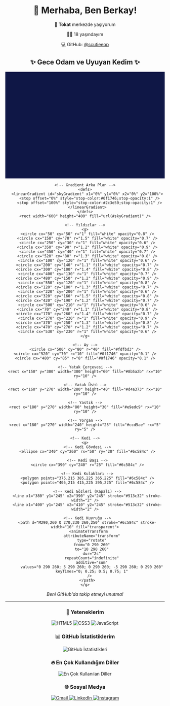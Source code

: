 <h1 align="center">👋 Merhaba, Ben Berkay!</h1>

<div align="center">
  <p>📍 <b>Tokat</b> merkezde yaşıyorum</p>
  <p>👨‍💻 18 yaşındayım</p>
  <p>💻 GitHub: <a href="https://github.com/scutieeop">@scutieeop</a></p>
</div>

<div align="center">
  <h2>✨ Gece Odam ve Uyuyan Kedim ✨</h2>
</div>

<!-- Gece Odası ve Kedi (SVG) -->
<div align="center">
  <svg width="600" height="400" viewBox="0 0 600 400" xmlns="http://www.w3.org/2000/svg">
    <!-- Gece Arka Plan -->
    <rect width="600" height="400" fill="#0f1746" />
    
    <!-- Gradient Arka Plan -->
    <defs>
      <linearGradient id="skyGradient" x1="0%" y1="0%" x2="0%" y2="100%">
        <stop offset="0%" style="stop-color:#0f1746;stop-opacity:1" />
        <stop offset="100%" style="stop-color:#2c3e50;stop-opacity:1" />
      </linearGradient>
    </defs>
    <rect width="600" height="400" fill="url(#skyGradient)" />
    
    <!-- Yıldızlar -->
    <g>
      <circle cx="50" cy="50" r="1" fill="white" opacity="0.8" />
      <circle cx="150" cy="70" r="1.5" fill="white" opacity="0.7" />
      <circle cx="250" cy="30" r="1" fill="white" opacity="0.6" />
      <circle cx="350" cy="90" r="1.2" fill="white" opacity="0.9" />
      <circle cx="450" cy="40" r="1" fill="white" opacity="0.7" />
      <circle cx="520" cy="80" r="1.3" fill="white" opacity="0.8" />
      <circle cx="100" cy="120" r="1" fill="white" opacity="0.6" />
      <circle cx="200" cy="140" r="1.1" fill="white" opacity="0.7" />
      <circle cx="300" cy="100" r="1.4" fill="white" opacity="0.8" />
      <circle cx="400" cy="130" r="1" fill="white" opacity="0.7" />
      <circle cx="480" cy="150" r="1.2" fill="white" opacity="0.9" />
      <circle cx="550" cy="120" r="1" fill="white" opacity="0.8" />
      <circle cx="120" cy="180" r="1.3" fill="white" opacity="0.7" />
      <circle cx="220" cy="200" r="1" fill="white" opacity="0.6" />
      <circle cx="320" cy="160" r="1.5" fill="white" opacity="0.8" />
      <circle cx="420" cy="190" r="1.2" fill="white" opacity="0.7" />
      <circle cx="500" cy="210" r="1" fill="white" opacity="0.6" />
      <circle cx="70" cy="240" r="1.1" fill="white" opacity="0.8" />
      <circle cx="170" cy="260" r="1.4" fill="white" opacity="0.7" />
      <circle cx="270" cy="220" r="1" fill="white" opacity="0.9" />
      <circle cx="370" cy="250" r="1.3" fill="white" opacity="0.8" />
      <circle cx="470" cy="270" r="1.2" fill="white" opacity="0.7" />
      <circle cx="530" cy="230" r="1" fill="white" opacity="0.6" />
    </g>
    
    <!-- Ay -->
    <circle cx="500" cy="80" r="40" fill="#fdfbd3" />
    <circle cx="520" cy="70" r="10" fill="#0f1746" opacity="0.1" />
    <circle cx="480" cy="85" r="8" fill="#0f1746" opacity="0.1" />
    
    <!-- Yatak Çerçevesi -->
    <rect x="150" y="300" width="300" height="60" fill="#8b5a2b" rx="10" ry="10" />
    
    <!-- Yatak Üstü -->
    <rect x="160" y="270" width="280" height="40" fill="#d4a373" rx="10" ry="10" />
    
    <!-- Yastık -->
    <rect x="180" y="270" width="80" height="30" fill="#e9edc9" rx="10" ry="10" />
    
    <!-- Yorgan -->
    <rect x="180" y="270" width="240" height="25" fill="#ccd5ae" rx="5" ry="5" />
    
    <!-- Kedi -->
    <g>
      <!-- Kedi Gövdesi -->
      <ellipse cx="340" cy="260" rx="50" ry="20" fill="#6c584c" />
      
      <!-- Kedi Başı -->
      <circle cx="390" cy="240" r="25" fill="#6c584c" />
      
      <!-- Kedi Kulakları -->
      <polygon points="375,215 385,225 365,225" fill="#6c584c" />
      <polygon points="405,215 415,225 395,225" fill="#6c584c" />
      
      <!-- Kedi Gözleri (Kapalı) -->
      <line x1="380" y1="245" x2="390" y2="245" stroke="#513c32" stroke-width="2" />
      <line x1="400" y1="245" x2="410" y2="245" stroke="#513c32" stroke-width="2" />
      
      <!-- Kedi Kuyruğu -->
      <path d="M290,260 Q 270,230 260,250" stroke="#6c584c" stroke-width="10" fill="transparent">
        <animateTransform 
          attributeName="transform"
          type="rotate"
          from="0 290 260"
          to="10 290 260"
          dur="2s"
          repeatCount="indefinite"
          additive="sum"
          values="0 290 260; 5 290 260; 0 290 260; -5 290 260; 0 290 260"
          keyTimes="0; 0.25; 0.5; 0.75; 1"
        />
      </path>
    </g>
  </svg>
</div>

<div align="center">
  <p><i>Beni GitHub'da takip etmeyi unutma!</i></p>
</div>

---

<div align="center">
  <h3>🚀 Yeteneklerim</h3>
  <p>
    <img src="https://img.shields.io/badge/HTML5-E34F26?style=for-the-badge&logo=html5&logoColor=white" alt="HTML5" />
    <img src="https://img.shields.io/badge/CSS3-1572B6?style=for-the-badge&logo=css3&logoColor=white" alt="CSS3" />
    <img src="https://img.shields.io/badge/JavaScript-F7DF1E?style=for-the-badge&logo=javascript&logoColor=black" alt="JavaScript" />
  </p>
</div>

<div align="center">
  <h3>📊 GitHub İstatistiklerim</h3>
  <img src="https://github-readme-stats.vercel.app/api?username=scutieeop&show_icons=true&theme=radical" alt="GitHub İstatistikleri" />
</div>

<div align="center">
  <h3>🔥 En Çok Kullandığım Diller</h3>
  <img src="https://github-readme-stats.vercel.app/api/top-langs/?username=scutieeop&layout=compact&theme=radical" alt="En Çok Kullanılan Diller" />
</div>

<div align="center">
  <h3>🌐 Sosyal Medya</h3>
  <a href="mailto:MAILADRESINIZ@gmail.com">
    <img src="https://img.shields.io/badge/Gmail-D14836?style=for-the-badge&logo=gmail&logoColor=white" alt="Gmail" />
  </a>
  <a href="https://www.linkedin.com/in/HESABINIZ/">
    <img src="https://img.shields.io/badge/LinkedIn-0077B5?style=for-the-badge&logo=linkedin&logoColor=white" alt="LinkedIn" />
  </a>
  <a href="https://www.instagram.com/HESABINIZ/">
    <img src="https://img.shields.io/badge/Instagram-E4405F?style=for-the-badge&logo=instagram&logoColor=white" alt="Instagram" />
  </a>
</div>

<!-- GitHub, SVG animasyonlarını destekler ve görüntüler. Ancak SVG içindeki bazı özellikler yine de kısıtlanabilir. -->
